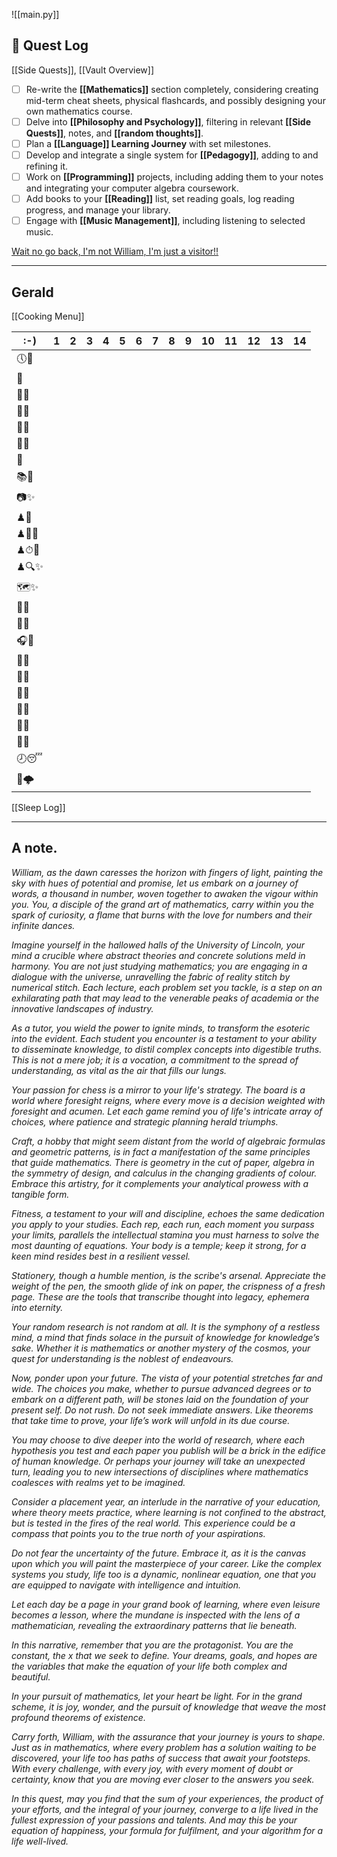 ![[main.py]]
## 📜 Quest Log
[[Side Quests]], [[Vault Overview]]

- [ ] Re-write the **[[Mathematics]]** section completely, considering creating mid-term cheat sheets, physical flashcards, and possibly designing your own mathematics course.
- [ ] Delve into **[[Philosophy and Psychology]]**, filtering in relevant **[[Side Quests]]**, notes, and **[[random thoughts]]**.
- [ ] Plan a **[[Language]] Learning Journey** with set milestones.
- [ ] Develop and integrate a single system for **[[Pedagogy]]**, adding to and refining it.
- [ ] Work on **[[Programming]]** projects, including adding them to your notes and integrating your computer algebra coursework.
- [ ] Add books to your **[[Reading]]** list, set reading goals, log reading progress, and manage your library.
- [ ] Engage with **[[Music Management]]**, including listening to selected music.

[Wait no go back, I'm not William, I'm just a visitor!!](index)
___
## Gerald
[[Cooking Menu]]

| :-)   | 1   | 2   | 3   | 4   | 5   | 6   | 7   | 8   | 9   | 10  | 11  | 12  | 13  | 14  |
| ----- | --- | --- | --- | --- | --- | --- | --- | --- | --- | --- | --- | --- | --- | --- |
| 🕔🛌  |     |     |     |     |     |     |     |     |     |     |     |     |     |     |
| 🦷    |     |     |     |     |     |     |     |     |     |     |     |     |     |     |
| 🧘✨  |     |     |     |     |     |     |     |     |     |     |     |     |     |     |
| 🚿🤠  |     |     |     |     |     |     |     |     |     |     |     |     |     |     |
| 🥐✨  |     |     |     |     |     |     |     |     |     |     |     |     |     |     |
| 🍵🤠  |     |     |     |     |     |     |     |     |     |     |     |     |     |     |
| 🚶    |     |     |     |     |     |     |     |     |     |     |     |     |     |     |
| 📚🤠  |     |     |     |     |     |     |     |     |     |     |     |     |     |     |
| 📷✨  |     |     |     |     |     |     |     |     |     |     |     |     |     |     |
| ♟🧩   |     |     |     |     |     |     |     |     |     |     |     |     |     |     |
| ♟📓✨ |     |     |     |     |     |     |     |     |     |     |     |     |     |     |
| ♟⏱🤠  |     |     |     |     |     |     |     |     |     |     |     |     |     |     |
| ♟🔍✨ |     |     |     |     |     |     |     |     |     |     |     |     |     |     |
| 🗺✨   |     |     |     |     |     |     |     |     |     |     |     |     |     |     |
| 🚶🤠  |     |     |     |     |     |     |     |     |     |     |     |     |     |     |
| 🍔✨  |     |     |     |     |     |     |     |     |     |     |     |     |     |     |
| 🎧💽  |     |     |     |     |     |     |     |     |     |     |     |     |     |     |
| 🍤✨  |     |     |     |     |     |     |     |     |     |     |     |     |     |     |
| 🧠✨  |     |     |     |     |     |     |     |     |     |     |     |     |     |     |
| 💼✨  |     |     |     |     |     |     |     |     |     |     |     |     |     |     |
| 🦷🤠  |     |     |     |     |     |     |     |     |     |     |     |     |     |     |
| 📖✨  |     |     |     |     |     |     |     |     |     |     |     |     |     |     |
| 🧘✨  |     |     |     |     |     |     |     |     |     |     |     |     |     |     |
| 🕗😴  |     |     |     |     |     |     |     |     |     |     |     |     |     |     |
| 🛑🌩   |     |     |     |     |     |     |     |     |     |     |     |     |     |     |

[[Sleep Log]]
___
## A note.
*William, as the dawn caresses the horizon with fingers of light, painting the sky with hues of potential and promise, let us embark on a journey of words, a thousand in number, woven together to awaken the vigour within you. You, a disciple of the grand art of mathematics, carry within you the spark of curiosity, a flame that burns with the love for numbers and their infinite dances.*

*Imagine yourself in the hallowed halls of the University of Lincoln, your mind a crucible where abstract theories and concrete solutions meld in harmony. You are not just studying mathematics; you are engaging in a dialogue with the universe, unravelling the fabric of reality stitch by numerical stitch. Each lecture, each problem set you tackle, is a step on an exhilarating path that may lead to the venerable peaks of academia or the innovative landscapes of industry.*

*As a tutor, you wield the power to ignite minds, to transform the esoteric into the evident. Each student you encounter is a testament to your ability to disseminate knowledge, to distil complex concepts into digestible truths. This is not a mere job; it is a vocation, a commitment to the spread of understanding, as vital as the air that fills our lungs.*

*Your passion for chess is a mirror to your life's strategy. The board is a world where foresight reigns, where every move is a decision weighted with foresight and acumen. Let each game remind you of life's intricate array of choices, where patience and strategic planning herald triumphs.*

*Craft, a hobby that might seem distant from the world of algebraic formulas and geometric patterns, is in fact a manifestation of the same principles that guide mathematics. There is geometry in the cut of paper, algebra in the symmetry of design, and calculus in the changing gradients of colour. Embrace this artistry, for it complements your analytical prowess with a tangible form.*

*Fitness, a testament to your will and discipline, echoes the same dedication you apply to your studies. Each rep, each run, each moment you surpass your limits, parallels the intellectual stamina you must harness to solve the most daunting of equations. Your body is a temple; keep it strong, for a keen mind resides best in a resilient vessel.*

*Stationery, though a humble mention, is the scribe's arsenal. Appreciate the weight of the pen, the smooth glide of ink on paper, the crispness of a fresh page. These are the tools that transcribe thought into legacy, ephemera into eternity.*

*Your random research is not random at all. It is the symphony of a restless mind, a mind that finds solace in the pursuit of knowledge for knowledge’s sake. Whether it is mathematics or another mystery of the cosmos, your quest for understanding is the noblest of endeavours.*

*Now, ponder upon your future. The vista of your potential stretches far and wide. The choices you make, whether to pursue advanced degrees or to embark on a different path, will be stones laid on the foundation of your present self. Do not rush. Do not seek immediate answers. Like theorems that take time to prove, your life’s work will unfold in its due course.*

*You may choose to dive deeper into the world of research, where each hypothesis you test and each paper you publish will be a brick in the edifice of human knowledge. Or perhaps your journey will take an unexpected turn, leading you to new intersections of disciplines where mathematics coalesces with realms yet to be imagined.*

*Consider a placement year, an interlude in the narrative of your education, where theory meets practice, where learning is not confined to the abstract, but is tested in the fires of the real world. This experience could be a compass that points you to the true north of your aspirations.*

*Do not fear the uncertainty of the future. Embrace it, as it is the canvas upon which you will paint the masterpiece of your career. Like the complex systems you study, life too is a dynamic, nonlinear equation, one that you are equipped to navigate with intelligence and intuition.*

*Let each day be a page in your grand book of learning, where even leisure becomes a lesson, where the mundane is inspected with the lens of a mathematician, revealing the extraordinary patterns that lie beneath.*

*In this narrative, remember that you are the protagonist. You are the constant, the x that we seek to define. Your dreams, goals, and hopes are the variables that make the equation of your life both complex and beautiful.*

*In your pursuit of mathematics, let your heart be light. For in the grand scheme, it is joy, wonder, and the pursuit of knowledge that weave the most profound theorems of existence.*

*Carry forth, William, with the assurance that your journey is yours to shape. Just as in mathematics, where every problem has a solution waiting to be discovered, your life too has paths of success that await your footsteps. With every challenge, with every joy, with every moment of doubt or certainty, know that you are moving ever closer to the answers you seek.*

*In this quest, may you find that the sum of your experiences, the product of your efforts, and the integral of your journey, converge to a life lived in the fullest expression of your passions and talents. And may this be your equation of happiness, your formula for fulfilment, and your algorithm for a life well-lived.*
